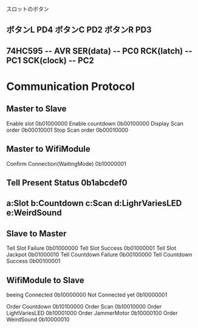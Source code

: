 スロットのボタン

ボタンL PD4
ボタンC PD2
ボタンR PD3
---------------------
74HC595    -- AVR
SER(data)  -- PC0
RCK(latch) -- PC1
SCK(clock) -- PC2
---------------------

# Communication Protocol

## Master to Slave
Enable slot 
0b01000000
Enable countdown
0b00100000
Display Scan order
0b00010001
Stop Scan order
0b00010000

## Master to WifiModule
Confirm Connection(WaitingMode)
0b10000001

Tell Present Status
0b1abcdef0
----
a:Slot
b:Countdown
c:Scan
d:LighrVariesLED
e:WeirdSound
----

## Slave to Master
Tell Slot Failure
0b01000000
Tell Slot Success
0b01000001
Tell Slot Jackpot
0b01000010
Tell Countdown Failure
0b00100000
Tell Countdown Success
0b00100001

## WifiModule to Slave
beeing Connected 
0b10000000
Not Connected yet
0b10000001

Order Countdown
0b10100000
Order Scan
0b10010000
Order LightVariesLED
0b10001000
Order JammerMotor
0b10000100
Order WeirdSound
0b10000010
